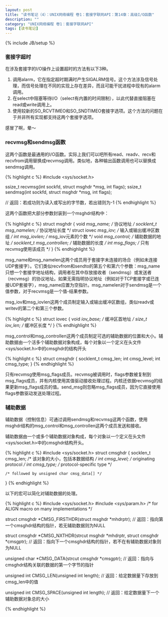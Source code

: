```yaml
---
layout: post
title: "读书笔记（4）：UNIX网络编程 卷1：套接字联网API：第14章：高级I/O函数"
description: ""
category: "UNIX网络编程 卷1：套接字联网API"
tags: [读书笔记]
---
```

{% include JB/setup %}

### 套接字超时

在涉及套接字的I/O操作上设置超时的方法有以下3种。

1. 调用alarm，它在指定超时期满时产生SIGALRM信号。这个方法涉及信号处理，而信号处理在不同的实现上存在差异，而且可能干扰进程中现有的alarm调用。
2. 在select中阻塞等待I/O（select有内置的时间限制），以此代替直接阻塞在read或write调用上。
3. 使用较新的SO_RCVTIMEO和SO_SNDTIMEO套接字选项。这个方法的问题在于并非所有实现都支持这两个套接字选项。

感冒了啊，晕～

### recvmsg和sendmsg函数

这两个函数是最通用的I/O函数。实际上我们可以吧所有read、readv、recv和recvfrom调用替换成recvmsg调用。类似地，各种输出函数调用也可以替换成sendmsg调用。

{% highlight c %}
#include <sys/socket.h>

ssize_t recvmsg(int sockfd, struct msghdr *msg, int flags);
ssize_t sendmsg(int sockfd, struct msghdr *msg, int flags);

// 返回：若成功则为读入或写出的字节数，若出错则为-1
{% endhighlight %}

这两个函数把大部分参数封装到一个msghdr结构中：

{% highlight c %}
struct msghdr {
	void		   *msg_name;			/* 协议地址 */
	socklent_t		msg_namelen;		/* 协议地址长度 */
	struct iovec   *msg_iov;			/* 输入或输出缓冲区数组 */
	int 			msg_iovlen;			/* msg_iov元素的个数 */
	void		   *msg_control;		/* 辅助数据的地址 */
	socklent_t	   	msg_controllen;		/* 辅助数据的长度 */
	int 			msg_flags;			/* 只有recvmsg使用该成员 */
}
{% endhighlight %}

msg_name和msg_namelen这两个成员用于套接字未连接的场合（例如未连接UDP套接字）。它们类似recvfrom和sendto的第五个和第六个参数：msg_name只想一个套接字地址结构，调用者在其中存放接收者（sendmsg）或发送者（recvmsg）的协议地址。如果无需指明协议地址（例如对于TCP套接字或已连接UDP套接字），msg_name应置为空指针。msg_namelen对于sendmsg是一个值参数，对于recvmsg是一个值-结果参数。

msg_iov和msg_iovlen这两个成员制定输入或输出缓冲区数组，类似readv或writev的第二个和第三个参数。

{% highlight c %}
struct iovec {
	void   *iov_base;	/* 缓冲区首地址 */
	size_t	iov_len;	/* 缓冲区长度 */
}
{% endhighlight %}

msg_control和msg_controllen这两个成员制定可选的辅助数据的位置和大小。辅助数据由一个活多个辅助数据对象构成，每个对象以一个定义在头文件<sys/socket.h>中的cmsghdr的结构开头

{% highlight c %}
struct cmsghdr {
	socklent_t 		cmsg_len;
	int 			cmsg_level;
	int 			cmsg_type;
}
{% endhighlight %}

只有recvmsg使用msg_flags成员。recvmsg被调用时，flags参数被复制到msg_flags成员，并有内核使用其值驱动接收处理过程。内核还依据recvmsg的结果更新msg_flags成员的值。send_msg则忽略msg_flags成员，因为它直接使用flags参数驱动发送处理过程。

<!--more-->

### 辅助数据

辅助数据（控制信息）可通过调用sendmsg和recvmsg这两个函数，使用msghdr结构的msg_control和msg_controllen这两个成员发送和接收。

辅助数据由一个或多个辅助数据对象构成，每个对象以一个定义在头文件<sys/socket.h>中的cmsghdr结构开头。

{% highlight c %}
#include <sys/socket.h>
struct cmsghdr {
	socklen_t 	cmsg_len;  		/* 该对象的大小，包括本数据结构 */
	int 		cmsg_level;		/* originating protocol */
	int 		cmsg_type;		/* protocol-specific type */

	/* followed by unsigned char cmsg_data[] */
}
{% endhighlight %}

以下的宏可以简化对辅助数据的处理。

{% highlight c %}
#include <sys/socket.h>
#include <sys/param.h>	/* for ALIGN macro on many implementations */

struct cmsghdr *CMSG_FIRSTHDR(struct msghdr *mhdrptr);
// 返回：指向第一个cmsghdr结构的指针，若无辅助数据则为NULL

struct cmsghdr *CMSG_NXTHDR(strcut msghdr *mhdrptr, struct cmsghdr *cmsgptr);
// 返回：指向下一个cmsghdr结构的指针，若不在有辅助数据对象则为NULL

unsigned char *CMSG_DATA(strcut cmsghdr *cmsgptr);
// 返回：指向与cmsghdr结构关联的数据的第一个字节的指针

unsigned int CMSG_LEN(unsigned int length);
// 返回：给定数据量下存放到cmsg_len中的值

unsigned int CMSG_SPACE(unsigned int length);
// 返回：给定数据量下一个辅助数据对象总的大小

{% endhighlight %}
